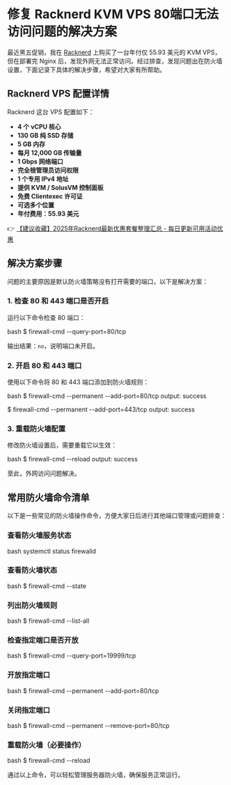 # 修复 Racknerd KVM VPS 80端口无法访问问题的解决方案

最近黑五促销，我在 [Racknerd](https://bit.ly/Rack_Nerd) 上购买了一台年付仅 55.93 美元的 KVM VPS，但在部署完 Nginx 后，发现外网无法正常访问。经过排查，发现问题出在防火墙设置，下面记录下具体的解决步骤，希望对大家有所帮助。

## Racknerd VPS 配置详情
Racknerd 这台 VPS 配置如下：

- **4 个 vCPU 核心**
- **130 GB 纯 SSD 存储**
- **5 GB 内存**
- **每月 12,000 GB 传输量**
- **1 Gbps 网络端口**
- **完全根管理员访问权限**
- **1 个专用 IPv4 地址**
- **提供 KVM / SolusVM 控制面板**
- **免费 Clientexec 许可证**
- **可选多个位置**
- **年付费用：55.93 美元**

👉 [【建议收藏】2025年Racknerd最新优惠套餐整理汇总 - 每日更新可用活动优惠](https://bit.ly/Rack_Nerd)

## 解决方案步骤
问题的主要原因是默认防火墙策略没有打开需要的端口，以下是解决方案：

### 1. 检查 80 和 443 端口是否开启
运行以下命令检查 80 端口：

bash
$ firewall-cmd --query-port=80/tcp


输出结果：`no`，说明端口未开启。

### 2. 开启 80 和 443 端口
使用以下命令将 80 和 443 端口添加到防火墙规则：

bash
$ firewall-cmd --permanent --add-port=80/tcp
output: success

$ firewall-cmd --permanent --add-port=443/tcp
output: success


### 3. 重载防火墙配置
修改防火墙设置后，需要重载它以生效：

bash
$ firewall-cmd --reload
output: success


至此，外网访问问题解决。

## 常用防火墙命令清单

以下是一些常见的防火墙操作命令，方便大家日后进行其他端口管理或问题排查：

### 查看防火墙服务状态
bash
systemctl status firewalld


### 查看防火墙状态
bash
$ firewall-cmd --state


### 列出防火墙规则
bash
$ firewall-cmd --list-all


### 检查指定端口是否开放
bash
$ firewall-cmd --query-port=19999/tcp


### 开放指定端口
bash
$ firewall-cmd --permanent --add-port=80/tcp


### 关闭指定端口
bash
$ firewall-cmd --permanent --remove-port=80/tcp


### 重载防火墙（必要操作）
bash
$ firewall-cmd --reload


通过以上命令，可以轻松管理服务器防火墙，确保服务正常运行。
